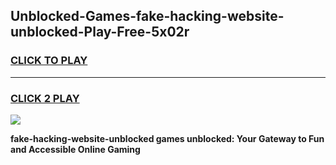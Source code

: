 
## Unblocked-Games-fake-hacking-website-unblocked-Play-Free-5x02r
<h3>
<a href="https://premium76.site?title=fake-hacking-website-unblocked&ref=21A">CLICK TO PLAY</a></h3>
<hr>

<h3>
<a href="https://premium76.site?title=fake-hacking-website-unblocked&ref=21A">CLICK 2 PLAY</a>
  
</h3>

<a href="https://premium76.site?title=fake-hacking-website-unblocked&ref=21A"><img src="https://clearcache.store/games.png"></a>


**fake-hacking-website-unblocked games unblocked: Your Gateway to Fun and Accessible Online Gaming**
